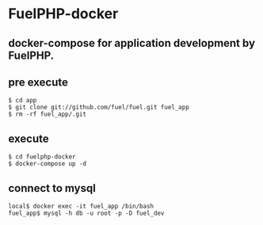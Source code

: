 # FuelPHP-docker
## docker-compose for application development by FuelPHP.

## pre execute
```
$ cd app
$ git clone git://github.com/fuel/fuel.git fuel_app
$ rm -rf fuel_app/.git
```

## execute
```
$ cd fuelphp-docker
$ docker-compose up -d
```

## connect to mysql
```
local$ docker exec -it fuel_app /bin/bash
fuel_app$ mysql -h db -u root -p -D fuel_dev
```
